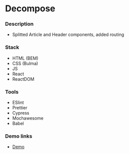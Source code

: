 # Decompose

### Description

- Splitted Article and Header components, added routing

### Stack

- HTML (BEM)
- CSS (Bulma)
- JS
- React
- ReactDOM

### Tools

- ESlint
- Prettier
- Cypress
- Mochawesome
- Babel

### Demo links

- [Demo](https://AndriiZakharenko.github.io/decompose/)
